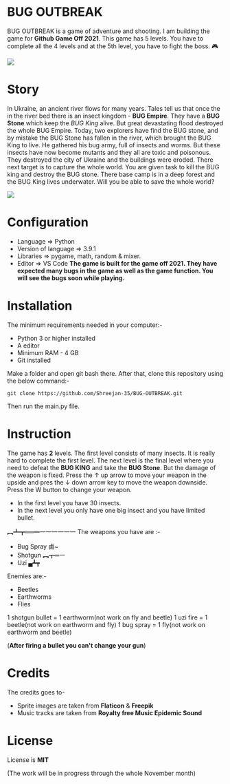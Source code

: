 # **BUG OUTBREAK**
BUG OUTBREAK is a game of adventure and shooting. I am building the game for **Github Game Off 2021**.
This game has 5 levels. You have to complete all the 4 levels and at the 5th level, you have to fight the boss.
🎮

![](https://github.com/Shreejan-35/BUG-OUTBREAK/blob/main/images/timmy-no-sleep.gif)

# Story
In Ukraine, an ancient river flows for many years. Tales tell us that once the in the river bed there is an insect kingdom - **BUG Empire**. They have a **BUG Stone** which keep the *BUG King* alive. But  great devastating flood destroyed the whole BUG Empire. Today, two explorers have find the BUG stone, and by mistake the BUG Stone has fallen in the river, which brought the BUG King to live. He gathered his bug army, full of insects and worms. But these insects have now become mutants and they all are toxic and poisonous. They destroyed the city of Ukraine and the buildings were eroded. There next target is to capture the whole world. You are given task to kill the BUG king and destroy the BUG stone. There base camp is in a deep forest and the BUG King lives underwater.
Will you be able to save the whole world?

![](https://github.com/Shreejan-35/BUG-OUTBREAK/blob/main/images/attack_gif.webp)

# Configuration
- Language => Python 
- Version of language => 3.9.1
- Libraries => pygame, math, random & mixer.
- Editor => VS Code
**The game is built for the game off 2021. They have expected many bugs in the game as well as the game function. You will see the bugs soon while playing.**

# Installation
The minimum requirements needed in your computer:-
- Python 3 or higher installed
- A editor
- Minimum RAM - 4 GB
- Git installed

Make a folder and open git bash there. After that, clone this repository using the below command:- 

```
git clone https://github.com/Shreejan-35/BUG-OUTBREAK.git
```

Then run the main.py file.

# Instruction
The game has **2** levels. The first level consists of many insects. It is really hard to complete the first level. The next level is the final level where you need to defeat the **BUG KING** and take the **BUG Stone**.
But the damage of the weapon is fixed.
Press the ↑ up arrow to move your weapon in the upside and pres the ↓ down arrow key to move the weapon downside. Press the W button to change your weapon.
- In the first level you have 30 insects.
- In the next level you only have one big insect and you have limited bullet.

︻┻┳══━一一一一一一
The weapons you have are :-
- Bug Spray 鹵~
- Shotgun ︻┳═一
- Uzi ▄┻┳

Enemies are:-
- Beetles 
- Earthworms 
- Flies 

1 shotgun bullet = 1 earthworm(not work on fly and beetle)
1 uzi fire = 1 beetle(not work on earthworm and fly)
1 bug spray = 1 fly(not work on earthworm and beetle)

(**After firing a bullet you can't change your gun**)

# Credits
The credits goes to-
- Sprite images are taken from **Flaticon** & **Freepik**
- Music tracks are taken from **Royalty free Music Epidemic Sound**
# License
License is **MIT**


(The work will be in progress through the whole November month)